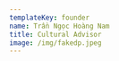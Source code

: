 ```yaml
---
templateKey: founder
name: Trần Ngọc Hoàng Nam
title: Cultural Advisor
image: /img/fakedp.jpeg
---
```


